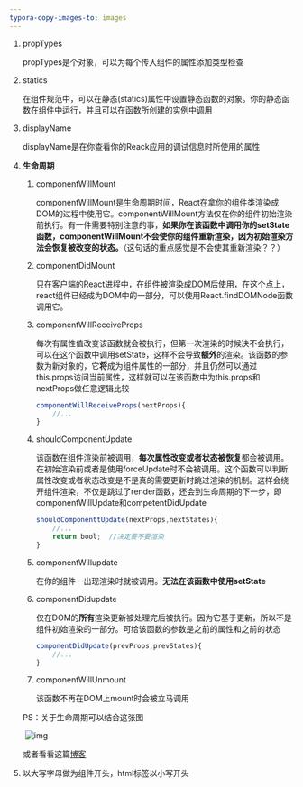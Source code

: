 ```yaml
---
typora-copy-images-to: images
---
```


1. propTypes

   propTypes是个对象，可以为每个传入组件的属性添加类型检查

2. statics

   在组件规范中，可以在静态(statics)属性中设置静态函数的对象。你的静态函数在组件中运行，并且可以在函数所创建的实例中调用

3. displayName

   displayName是在你查看你的Reack应用的调试信息时所使用的属性

4. **生命周期**

   1. componentWillMount

      componentWillMount是生命周期时间，React在拿你的组件类渲染成DOM的过程中使用它。componentWillMount方法仅在你的组件初始渲染前执行。有一件需要特别注意的事，**如果你在该函数中调用你的setState函数，componentWillMount不会使你的组件重新渲染，因为初始渲染方法会恢复被改变的状态。**（这句话的重点感觉是不会使其重新渲染？？）

   2. componentDidMount

      只在客户端的React进程中，在组件被渲染成DOM后使用，在这个点上，react组件已经成为DOM中的一部分，可以使用React.findDOMNode函数调用它。

   3. componentWillReceiveProps

      每次有属性值改变该函数就会被执行，但第一次渲染的时候决不会执行，可以在这个函数中调用setState，这样不会导致**额外**的渲染。该函数的参数为新对象的，它**将**成为组件属性的一部分，并且仍然可以通过this.props访问当前属性，这样就可以在该函数中为this.props和nextProps做任意逻辑比较

      ```javascript
      componentWillReceiveProps(nextProps){
          //...
      }
      ```

   4. shouldComponentUpdate

      该函数在组件渲染前被调用，**每次属性改变或者状态被恢复**都会被调用。在初始渲染前或者是使用forceUpdate时不会被调用。这个函数可以判断属性改变或者状态改变是不是真的需要更新时跳过渲染的机制。这样会绕开组件渲染，不仅是跳过了render函数，还会到生命周期的下一步，即componentWillUpdate和competentDidUpdate

      ```javascript
      shouldComponenttUpdate(nextProps,nextStates){
          //...
          return bool;	//决定要不要渲染
      }
      ```

   5. componentWillupdate

      在你的组件一出现渲染时就被调用。**无法在该函数中使用setState**

   6. componentDidupdate

      仅在DOM的**所有**渲染更新被处理完后被执行。因为它基于更新，所以不是组件初始渲染的一部分。可给该函数的参数是之前的属性和之前的状态

      ```javascript
      componentDidUpdate(prevProps,prevStates){
          //...
      }
      ```

   7. componentWillUnmount

      该函数不再在DOM上mount时会被立马调用

   PS：关于生命周期可以结合这张图

   ​	![img](https://user-gold-cdn.xitu.io/2017/11/11/88e11709488aeea3f9c6595ee4083bf3?imageView2/0/w/1280/h/960/format/webp/ignore-error/1)

   或者看看这篇[博客](https://juejin.im/post/5a062fb551882535cd4a4ce3)

5. 以大写字母做为组件开头，html标签以小写开头

